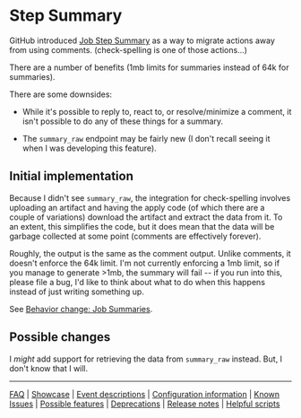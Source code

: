 # Step Summary

GitHub introduced [Job Step Summary](https://github.blog/2022-05-09-supercharging-github-actions-with-job-summaries/) as a way to migrate actions away from using comments. (check-spelling is one of those actions...)

There are a number of benefits (1mb limits for summaries instead of 64k for summaries).

There are some downsides:

- While it's possible to reply to, react to, or resolve/minimize a comment, it isn't possible to do any of these things for a summary.

- The `summary_raw` endpoint may be fairly new (I don't recall seeing it when I was developing this feature).

## Initial implementation

Because I didn't see `summary_raw`, the integration for check-spelling involves uploading an artifact and having the apply code (of which there are a couple of variations) download the artifact and extract the data from it. To an extent, this simplifies the code, but it does mean that the data will be garbage collected at some point (comments are effectively forever).

Roughly, the output is the same as the comment output. Unlike comments, it doesn't enforce the 64k limit. I'm not currently enforcing a 1mb limit, so if you manage to generate >1mb, the summary will fail -- if you run into this, please file a bug, I'd like to think about what to do when this happens instead of just writing something up.

See [Behavior change: Job Summaries](./Behavior-change:-Job-Summaries.md).

## Possible changes

I _might_ add support for retrieving the data from `summary_raw` instead. But, I don't know that I will.

---
[FAQ](FAQ.md) | [Showcase](Showcase.md) | [Event descriptions](Event-descriptions.md) | [Configuration information](Configuration-information.md) | [Known Issues](Known-Issues.md) | [Possible features](Possible-features.md) | [Deprecations](Deprecations.md) | [Release notes](Release-notes.md) | [Helpful scripts](Helpful-scripts.md)
